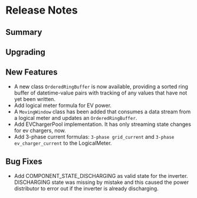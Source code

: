 # Release Notes

## Summary

## Upgrading

## New Features

* A new class `OrderedRingBuffer` is now available, providing a sorted ring buffer of datetime-value pairs with tracking of any values that have not yet been written.
* Add logical meter formula for EV power.
* A `MovingWindow` class has been added that consumes a data stream from a logical meter and updates an `OrderedRingBuffer`.
* Add EVChargerPool implementation. It has only streaming state changes for ev chargers, now.
* Add 3-phase current formulas: `3-phase grid_current` and `3-phase ev_charger_current` to the LogicalMeter.


## Bug Fixes

* Add COMPONENT_STATE_DISCHARGING as valid state for the inverter. DISCHARGING state was missing by mistake and this caused the power distributor to error out if the inverter is already discharging.
